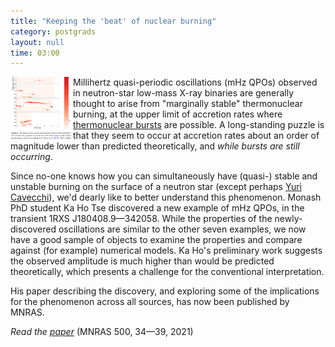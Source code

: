 ```yaml
---
title: "Keeping the 'beat' of nuclear burning"
category: postgrads
layout: null
time: 03:00
---
```

<!-- header generated from blosxom format post; make_header.pl 23.1.2022 -->
<p>
<img src="images/tse21.png" width="100" align="left">
Millihertz quasi-periodic oscillations (mHz QPOs) observed in neutron-star
low-mass X-ray binaries are generally thought to arise from 
"marginally stable" thermonuclear burning, at the upper limit of 
accretion rates where 
<a href="https://ui.adsabs.harvard.edu/abs/2021ASSL..461..209G">thermonuclear
bursts</a> are possible. A long-standing puzzle is that they seem to occur
at accretion rates about an order of magnitude lower than predicted 
theoretically, and <em>while bursts are still occurring</em>.
</p>
<p>Since no-one knows how you can simultaneously have (quasi-) stable and
unstable burning on the surface of a neutron star (except perhaps
<a href="https://ui.adsabs.harvard.edu/abs/2020MNRAS.499.2148C/">Yuri Cavecchi</a>), we'd dearly like to 
better understand this phenomenon. Monash PhD student Ka Ho Tse discovered
a new example of mHz QPOs, in the transient 1RXS J180408.9&mdash;342058. While
the properties of the newly-discovered oscillations are similar to the other
seven examples, we now have a good sample of objects to examine the properties
and compare against (for example) numerical models. Ka Ho's preliminary work
suggests the observed amplitude is much higher than would be predicted
theoretically, which presents a challenge for the conventional interpretation.
</p>
<p>
His paper describing the discovery, and exploring some of the implications
for the phenomenon across all sources, has now been published by MNRAS.
</p>
<p><em>Read the <a href="https://academic.oup.com/mnras/article-abstract/500/1/34/5928573">paper</a></em> (MNRAS 500, 34&mdash;39, 2021)</p>
